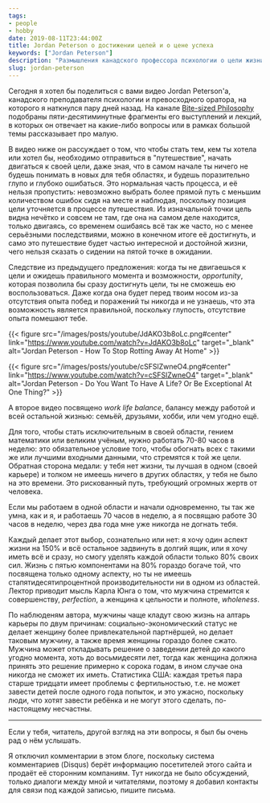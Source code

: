 ```yaml
---
tags:
- people
- hobby
date: 2019-08-11T23:44:00Z
title: Jordan Peterson о достижении целей и о цене успеха
keywords: ["Jordan Peterson"]
description: "Размышления канадского профессора психологии о цели жизни и о том, какой ценой можно её достичь"
slug: jordan-peterson
---
```


Сегодня я хотел бы поделиться с вами видео Jordan Peterson'а, канадского преподавателя психологии и превосходного оратора, на которого я наткнулся пару дней назад. На канале [Bite-sized Philosophy](https://www.youtube.com/channel/UCo9QgwWCNEhDxL1gH-jxa8Q) подобраны пяти-десятиминутные фрагменты его выступлений и лекций, в которых он отвечает на какие-либо вопросы или в рамках большой темы рассказывает про малую.

В видео ниже он рассуждает о том, что чтобы стать тем, кем ты хотела или хотел бы, необходимо отправиться в "путешествие", начать двигаться к своей цели, даже зная, что в самом начале ты ничего не будешь понимать в новых для тебя областях, и будешь поразительно глупо и глубоко ошибаться. Это нормальная часть процесса, и её нельзя пропустить: невозможно выбрать более прямой путь с меньшим количеством ошибок сидя на месте и наблюдая, поскольку позиция цели уточняется в процессе путешествия. Из изначальной точки цель видна нечётко и совсем не там, где она на самом деле находится, только двигаясь, со временем ошибаясь всё так же часто, но с менее серьёзными последствиями, можно в конечном итоге её достигнуть, и само это путешествие будет частью интересной и достойной жизни, чего нельзя сказать о сидении на пятой точке в ожидании.

Следствие из предыдущего предложения: когда ты не двигаешься к цели и ожидешь правильного момента и возможности, *opportunity*, которая позволила бы сразу достигнуть цели, ты не сможешь ею воспользоваться. Даже когда она будет перед твоим носом из-за отсутствия опыта побед и поражений ты никогда и не узнаешь, что эта возможность является правильной, поскольку глупость, отсутствие опыта помешают тебе.

{{< figure src="/images/posts/youtube/JdAKO3b8oLc.png#center" link="https://www.youtube.com/watch?v=JdAKO3b8oLc" target="_blank"  alt="Jordan Peterson - How To Stop Rotting Away At Home" >}}

<!--more-->

{{< figure src="/images/posts/youtube/cSFSlZwneO4.png#center" link="https://www.youtube.com/watch?v=cSFSlZwneO4" target="_blank"  alt="Jordan Peterson - Do You Want To Have A Life? Or Be Exceptional At One Thing?" >}}

А второе видео посвящено *work life balance*, балансу между работой и всей остальной жизнью: семьёй, друзьями, хобби, или чем угодно ещё.

Для того, чтобы стать исключительным в своей области, гением математики или великим учёным, нужно работать 70-80 часов в неделю: это обязательное условие того, чтобы обогнать всех с такими же или лучшими входными данными, что стремятся к той же цели. Обратная сторона медали: у тебя нет жизни, ты лучшая в одном (своей карьере) и толком не имеешь ничего в других областях, у тебя не было на это времени. Это рискованный путь, требующий огромных жертв от человека.

Если мы работаем в одной области и начали одновременно, ты так же умна, как и я, и работаешь 70 часов в неделю, а я посвящаю работе 30 часов в неделю, через два года мне уже никогда не догнать тебя.

Каждый делает этот выбор, сознательно или нет: я хочу один аспект жизни на 150% и всё остальное задвинуть в долгий ящик, или я хочу иметь всё и сразу, но смогу уделять каждой области только 80% своих сил. Жизнь с пятью компонентами на 80% гораздо богаче той, что посвящена только одному аспекту, но ты не имеешь стапятидесятипроцентной производительности ни в одном из областей. Лектор приводит мысль Карла Юнга о том, что мужчина стремится к совершенству, *perfection*, а женщина к цельности и полноте, *wholeness*.

По наблюденям автора, мужчины чаще кладут свою жизнь на алтарь карьеры по двум причинам: социально-экономический статус не делает женщину более привлекательной партнёршей, но делает таковым мужчину, а также время женщины гораздо более сжато. Мужчина может откладывать решение о заведении детей до какого угодно момента, хоть до восьмидесяти лет, тогда как женщина должна принять это решение примерно к сорока годам, в ином случае она никогда не сможет их иметь. Статистика США: каждая третья пара старше тридцати имеет проблемы с фертильностью, т.е. не может завести детей после одного года попыток, и это ужасно, поскольку люди, что хотят завести ребёнка и не могут этого сделать, по-настоящему несчастны.

---
Если у тебя, читатель, другой взгляд на эти вопросы, я был бы очень рад о нём услышать.

Я отключил комментарии в этом блоге, поскольку система комментариев (Disqus) берёт информацию посетителей этого сайта и продаёт её сторонним компаниям. Тут никогда не было обсуждений, только диалоги между мной и читателями, поэтому я добавил контакты для связи под каждой записью, пишите письма.
